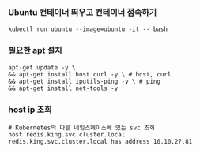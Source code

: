### Ubuntu 컨테이너 띄우고 컨테이너 접속하기
```
kubectl run ubuntu --image=ubuntu -it -- bash
```

### 필요한 apt 설치
```
apt-get update -y \
&& apt-get install host curl -y \ # host, curl
&& apt-get install iputils-ping -y \ # ping
&& apt-get install net-tools -y  
```

### host ip 조회
```
# Kubernetes의 다른 네임스페이스에 있는 svc 조회
host redis.king.svc.cluster.local 
redis.king.svc.cluster.local has address 10.10.27.81
```

